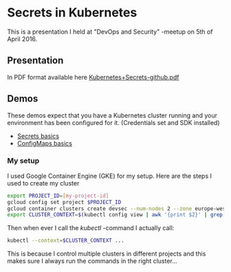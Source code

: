 # Secrets in Kubernetes

This is a presentation I held at "DevOps and Security" -meetup on 5th of April 2016.

## Presentation

In PDF format available here [Kubernetes+Secrets-github.pdf](https://github.com/jerryjj/devsec_050416/blob/master/Kubernetes+Secrets-github.pdf)

## Demos

These demos expect that you have a Kubernetes cluster running
and your environment has been configured for it. (Credentials set and SDK installed)

* [Secrets basics](https://github.com/jerryjj/devsec_050416/blob/master/demo/secrets.md)
* [ConfigMaps basics](https://github.com/jerryjj/devsec_050416/blob/master/demo/configmaps.md)

### My setup

I used Google Container Engine (GKE) for my setup.
Here are the steps I used to create my cluster

```sh
export PROJECT_ID=[my-project-id]
gcloud config set project $PROJECT_ID
gcloud container clusters create devsec --num-nodes 2 --zone europe-west1-b
export CLUSTER_CONTEXT=$(kubectl config view | awk '{print $2}' | grep "devsec" | tail -n 1)
```

Then when ever I call the _kubectl_ -command I actually call:

```sh
kubectl --context=$CLUSTER_CONTEXT ...
```

This is because I control multiple clusters in different projects and
this makes sure I always run the commands in the right cluster...
